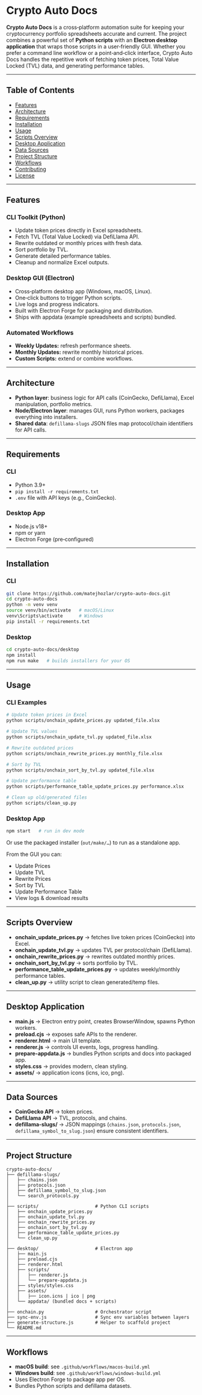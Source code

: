 # Crypto Auto Docs

**Crypto Auto Docs** is a cross‑platform automation suite for keeping your cryptocurrency portfolio spreadsheets accurate and current. The project combines a powerful set of **Python scripts** with an **Electron desktop application** that wraps those scripts in a user‑friendly GUI. Whether you prefer a command line workflow or a point‑and‑click interface, Crypto Auto Docs handles the repetitive work of fetching token prices, Total Value Locked (TVL) data, and generating performance tables.

---

## Table of Contents

- [Features](#features)
- [Architecture](#architecture)
- [Requirements](#requirements)
- [Installation](#installation)
- [Usage](#usage)
- [Scripts Overview](#scripts-overview)
- [Desktop Application](#desktop-application)
- [Data Sources](#data-sources)
- [Project Structure](#project-structure)
- [Workflows](#workflows)
- [Contributing](#contributing)
- [License](#license)

---

## Features

### CLI Toolkit (Python)

- Update token prices directly in Excel spreadsheets.
- Fetch TVL (Total Value Locked) via DefiLlama API.
- Rewrite outdated or monthly prices with fresh data.
- Sort portfolio by TVL.
- Generate detailed performance tables.
- Cleanup and normalize Excel outputs.

### Desktop GUI (Electron)

- Cross‑platform desktop app (Windows, macOS, Linux).
- One‑click buttons to trigger Python scripts.
- Live logs and progress indicators.
- Built with Electron Forge for packaging and distribution.
- Ships with appdata (example spreadsheets and scripts) bundled.

### Automated Workflows

- **Weekly Updates:** refresh performance sheets.
- **Monthly Updates:** rewrite monthly historical prices.
- **Custom Scripts:** extend or combine workflows.

---

## Architecture

- **Python layer**: business logic for API calls (CoinGecko, DefiLlama), Excel manipulation, portfolio metrics.
- **Node/Electron layer**: manages GUI, runs Python workers, packages everything into installers.
- **Shared data**: `defillama-slugs` JSON files map protocol/chain identifiers for API calls.

---

## Requirements

### CLI

- Python 3.9+
- `pip install -r requirements.txt`
- `.env` file with API keys (e.g., CoinGecko).

### Desktop App

- Node.js v18+
- npm or yarn
- Electron Forge (pre‑configured)

---

## Installation

### CLI

```bash
git clone https://github.com/matejhozlar/crypto-auto-docs.git
cd crypto-auto-docs
python -m venv venv
source venv/bin/activate   # macOS/Linux
venv\Scripts\activate      # Windows
pip install -r requirements.txt
```

### Desktop

```bash
cd crypto-auto-docs/desktop
npm install
npm run make   # builds installers for your OS
```

---

## Usage

### CLI Examples

```bash
# Update token prices in Excel
python scripts/onchain_update_prices.py updated_file.xlsx

# Update TVL values
python scripts/onchain_update_tvl.py updated_file.xlsx

# Rewrite outdated prices
python scripts/onchain_rewrite_prices.py monthly_file.xlsx

# Sort by TVL
python scripts/onchain_sort_by_tvl.py updated_file.xlsx

# Update performance table
python scripts/performance_table_update_prices.py performance.xlsx

# Clean up old/generated files
python scripts/clean_up.py
```

### Desktop App

```bash
npm start   # run in dev mode
```

Or use the packaged installer (`out/make/…`) to run as a standalone app.

From the GUI you can:

- Update Prices
- Update TVL
- Rewrite Prices
- Sort by TVL
- Update Performance Table
- View logs & download results

---

## Scripts Overview

- **onchain_update_prices.py** → fetches live token prices (CoinGecko) into Excel.
- **onchain_update_tvl.py** → updates TVL per protocol/chain (DefiLlama).
- **onchain_rewrite_prices.py** → rewrites outdated monthly prices.
- **onchain_sort_by_tvl.py** → sorts portfolio by TVL.
- **performance_table_update_prices.py** → updates weekly/monthly performance tables.
- **clean_up.py** → utility script to clean generated/temp files.

---

## Desktop Application

- **main.js** → Electron entry point, creates BrowserWindow, spawns Python workers.
- **preload.cjs** → exposes safe APIs to the renderer.
- **renderer.html** → main UI template.
- **renderer.js** → controls UI events, logs, progress handling.
- **prepare-appdata.js** → bundles Python scripts and docs into packaged app.
- **styles.css** → provides modern, clean styling.
- **assets/** → application icons (icns, ico, png).

---

## Data Sources

- **CoinGecko API** → token prices.
- **DefiLlama API** → TVL, protocols, and chains.
- **defillama-slugs/** → JSON mappings (`chains.json`, `protocols.json`, `defillama_symbol_to_slug.json`) ensure consistent identifiers.

---

## Project Structure

```
crypto-auto-docs/
├── defillama-slugs/
│   ├── chains.json
│   ├── protocols.json
│   ├── defillama_symbol_to_slug.json
│   └── search_protocols.py
│
├── scripts/                     # Python CLI scripts
│   ├── onchain_update_prices.py
│   ├── onchain_update_tvl.py
│   ├── onchain_rewrite_prices.py
│   ├── onchain_sort_by_tvl.py
│   ├── performance_table_update_prices.py
│   └── clean_up.py
│
├── desktop/                     # Electron app
│   ├── main.js
│   ├── preload.cjs
│   ├── renderer.html
│   ├── scripts/
│   │   ├── renderer.js
│   │   └── prepare-appdata.js
│   ├── styles/styles.css
│   ├── assets/
│   │   ├── icon.icns | ico | png
│   └── appdata/ (bundled docs + scripts)
│
├── onchain.py                   # Orchestrator script
├── sync-env.js                  # Sync env variables between layers
├── generate-structure.js        # Helper to scaffold project
└── README.md
```

---

## Workflows

- **macOS build**: see `.github/workflows/macos-build.yml`
- **Windows build**: see `.github/workflows/windows-build.yml`
- Uses Electron Forge to package app per OS.
- Bundles Python scripts and defillama datasets.
